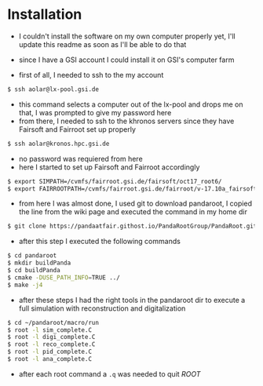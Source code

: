 # Installation

* I couldn't install the software on my own computer properly yet, I'll update this readme as soon as I'll be able to do that
* since I have a GSI account I could install it on GSI's computer farm

* first of all, I needed to ssh to the my account

```bash
$ ssh aolar@lx-pool.gsi.de
```

* this command selects a computer out of the lx-pool and drops me on that, I was prompted to give my password here
* from there, I needed to ssh to the khronos servers since they have Fairsoft and Fairroot set up properly

```bash
$ ssh aolar@kronos.hpc.gsi.de
```

* no password was requiered from here
* here I started to set up Fairsoft and Fairroot accordingly

```bash
$ export SIMPATH=/cvmfs/fairroot.gsi.de/fairsoft/oct17_root6/
$ export FAIRROOTPATH=/cvmfs/fairroot.gsi.de/fairroot/v-17.10a_fairsoft-oct17_root6/
```

* from here I was almost done, I used git to download pandaroot, I copied the line from the wiki page and executed the command in my home dir

```bash
$ git clone https://pandaatfair.githost.io/PandaRootGroup/PandaRoot.git ./pandaroot
```

* after this step I executed the following commands

```bash
$ cd pandaroot
$ mkdir buildPanda
$ cd buildPanda
$ cmake -DUSE_PATH_INFO=TRUE ../
$ make -j4
```

* after these steps I had the right tools in the pandaroot dir to execute a full simulation with reconstruction and digitalization

```bash
$ cd ~/pandaroot/macro/run
$ root -l sim_complete.C
$ root -l digi_complete.C
$ root -l reco_complete.C
$ root -l pid_complete.C
$ root -l ana_complete.C
```

* after each root command a `.q` was needed to quit *ROOT*